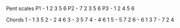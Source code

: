 Pent scales
P1 - 1 2 3 5 6
P2 - 7 2 3 5 6
P3 - 1 2 4 5 6

Chords
1 - 1 3 5
2 - 2 4 6
3 - 3 5 7
4 - 4 6 1
5 - 5 7 2
6 - 6 1 3
7 - 7 2 4
